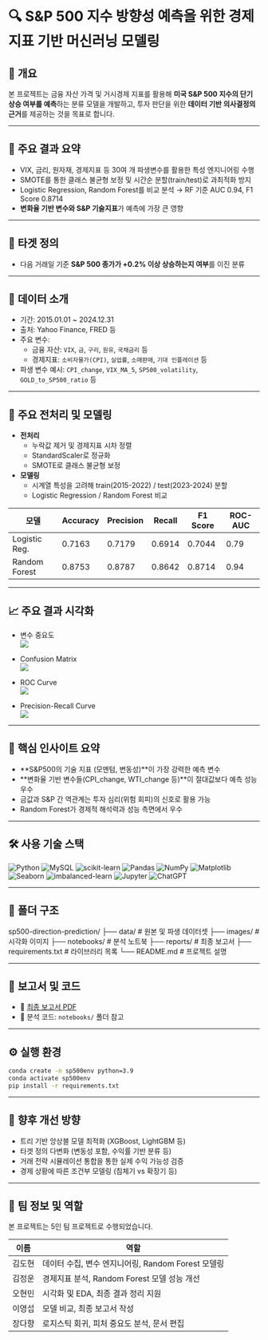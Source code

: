 # 🔍 S&P 500 지수 방향성 예측을 위한 경제지표 기반 머신러닝 모델링

## 📝 개요  
본 프로젝트는 금융 자산 가격 및 거시경제 지표를 활용해 **미국 S&P 500 지수의 단기 상승 여부를 예측**하는 분류 모델을 개발하고, 투자 판단을 위한 **데이터 기반 의사결정의 근거**를 제공하는 것을 목표로 합니다.

---

## 📌 주요 결과 요약  
- VIX, 금리, 원자재, 경제지표 등 30여 개 파생변수를 활용한 특성 엔지니어링 수행  
- SMOTE를 통한 클래스 불균형 보정 및 시간순 분할(train/test)로 과최적화 방지  
- Logistic Regression, Random Forest를 비교 분석 → RF 기준 AUC 0.94, F1 Score 0.8714    
- **변화율 기반 변수와 S&P 기술지표**가 예측에 가장 큰 영향

---

## 🎯 타겟 정의  
- 다음 거래일 기준 **S&P 500 종가가 +0.2% 이상 상승하는지 여부**를 이진 분류

---

## 📁 데이터 소개  
- 기간: 2015.01.01 ~ 2024.12.31  
- 출처: Yahoo Finance, FRED 등  
- 주요 변수:
  - 금융 자산: `VIX`, `금`, `구리`, `원유`, `국채금리` 등  
  - 경제지표: `소비자물가(CPI)`, `실업률`, `소매판매`, `기대 인플레이션` 등  
- 파생 변수 예시: `CPI_change`, `VIX_MA_5`, `SP500_volatility`, `GOLD_to_SP500_ratio` 등

---

## 🧪 주요 전처리 및 모델링  
- **전처리**
  - 누락값 제거 및 경제지표 시차 정렬  
  - StandardScaler로 정규화  
  - SMOTE로 클래스 불균형 보정  
- **모델링**
  - 시계열 특성을 고려해 train(2015-2022) / test(2023-2024) 분할  
  - Logistic Regression / Random Forest 비교  

| 모델             | Accuracy | Precision | Recall | F1 Score | ROC-AUC |
|------------------|----------|-----------|--------|----------|---------|
| Logistic Reg.    | 0.7163   | 0.7179    | 0.6914 | 0.7044   | 0.79    |
| Random Forest    | 0.8753   | 0.8787    | 0.8642 | 0.8714   | 0.94    |

---

## 📈 주요 결과 시각화

- 변수 중요도  
  ![](./images/feature.png)

- Confusion Matrix  
  ![](./images/confusion.png)

- ROC Curve  
  ![](./images/ROC_Curve.png)

- Precision-Recall Curve  
  ![](./images/Precision_Recall.png)

---

## 🧠 핵심 인사이트 요약  
- **S&P500의 기술 지표 (모멘텀, 변동성)**이 가장 강력한 예측 변수  
- **변화율 기반 변수들(CPI_change, WTI_change 등)**이 절대값보다 예측 성능 우수  
- 금값과 S&P 간 역관계는 투자 심리(위험 회피)의 신호로 활용 가능  
- Random Forest가 경제적 해석력과 성능 측면에서 우수

---

## 🛠 사용 기술 스택  
![Python](https://img.shields.io/badge/Python-3776AB?style=for-the-badge&logo=python&logoColor=white)
![MySQL](https://img.shields.io/badge/MySQL-4479A1?style=for-the-badge&logo=mysql&logoColor=white)
![scikit-learn](https://img.shields.io/badge/scikit--learn-F7931E?style=for-the-badge&logo=scikitlearn&logoColor=white)
![Pandas](https://img.shields.io/badge/Pandas-150458?style=for-the-badge&logo=pandas&logoColor=white)
![NumPy](https://img.shields.io/badge/NumPy-013243?style=for-the-badge&logo=numpy&logoColor=white)
![Matplotlib](https://img.shields.io/badge/Matplotlib-11557C?style=for-the-badge)
![Seaborn](https://img.shields.io/badge/Seaborn-76B900?style=for-the-badge&logo=python&logoColor=white)
![imbalanced-learn](https://img.shields.io/badge/imbalanced--learn-SMOTE-00599C?style=for-the-badge)
![Jupyter](https://img.shields.io/badge/Jupyter-F37626?style=for-the-badge&logo=jupyter&logoColor=white)
![ChatGPT](https://img.shields.io/badge/ChatGPT-10A37F?style=for-the-badge&logo=openai&logoColor=white)

---

## 📁 폴더 구조
sp500-direction-prediction/
├── data/ # 원본 및 파생 데이터셋
├── images/ # 시각화 이미지
├── notebooks/ # 분석 노트북
├── reports/ # 최종 보고서
├── requirements.txt # 라이브러리 목록
└── README.md # 프로젝트 설명

---

## 📄 보고서 및 코드  
- 📘 [최종 보고서 PDF](./report/Project_Report.pdf)  
- 📓 분석 코드: `notebooks/` 폴더 참고

---

## ⚙️ 실행 환경  
```bash
conda create -n sp500env python=3.9
conda activate sp500env
pip install -r requirements.txt
```
---

## 🚀 향후 개선 방향
- 트리 기반 앙상블 모델 최적화 (XGBoost, LightGBM 등)
- 타겟 정의 다변화 (변동성 포함, 수익률 기반 분류 등)  
- 거래 전략 시뮬레이션 통합을 통한 실제 수익 가능성 검증  
- 경제 상황에 따른 조건부 모델링 (침체기 vs 확장기 등)

---

## 👥 팀 정보 및 역할
본 프로젝트는 5인 팀 프로젝트로 수행되었습니다.

| 이름  | 역할                                  |
| --- | ----------------------------------- |
| 김도현 | 데이터 수집, 변수 엔지니어링, Random Forest 모델링 |
| 김정운 | 경제지표 분석, Random Forest 모델 성능 개선     |
| 오현민 | 시각화 및 EDA, 최종 결과 정리 지원              |
| 이영섭 | 모델 비교, 최종 보고서 작성                    |
| 장다향 | 로지스틱 회귀, 피처 중요도 분석, 문서 편집           |
